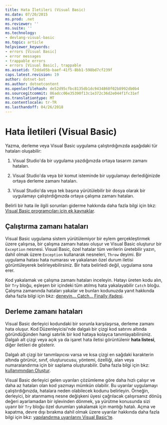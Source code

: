 ```yaml
---
title: Hata İletileri (Visual Basic)
ms.date: 07/20/2015
ms.prod: .net
ms.reviewer: ''
ms.suite: ''
ms.technology:
- devlang-visual-basic
ms.topic: article
helpviewer_keywords:
- errors [Visual Basic]
- error messages
- trappable errors
- errors [Visual Basic], trappable
ms.assetid: f2dda05b-baef-41f5-8bb1-598bd7cf239f
caps.latest.revision: 19
author: dotnet-bot
ms.author: dotnetcontent
ms.openlocfilehash: de52d95cfbc8135db1dc9434860f02b8992db0b4
ms.sourcegitcommit: 86adcc06e35390f13c1e372c36d2e044f1fc31ef
ms.translationtype: MT
ms.contentlocale: tr-TR
ms.lasthandoff: 04/26/2018
---
```

# <a name="error-messages-visual-basic"></a>Hata İletileri (Visual Basic)
Yazma, derleme veya Visual Basic uygulama çalıştırdığınızda aşağıdaki tür hataları oluşabilir:  
  
1.  Visual Studio'da bir uygulama yazdığınızda ortaya tasarım zamanı hataları.  
  
2.  Visual Studio'da veya bir komut isteminde bir uygulamayı derlediğinizde ortaya derleme zamanı hataları.  
  
3.  Visual Studio'da veya tek başına yürütülebilir bir dosya olarak bir uygulamayı çalıştırdığınızda ortaya çalışma zamanı hataları.  
  
 Belirli bir hata ile ilgili sorunları giderme hakkında daha fazla bilgi için bkz: [Visual Basic programcıları için ek kaynaklar](../../../visual-basic/getting-started/additional-resources.md).  
  
## <a name="run-time-errors"></a>Çalıştırma zamanı hataları  
 Visual Basic uygulama sistem yürütülemiyor bir eylem gerçekleştirmek üzere çalışırsa, bir çalışma zamanı hatası oluşur ve Visual Basic oluşturur bir `Exception` nesnesi. Visual Basic, özel hatalar tüm verilerin üretebilir yazın, dahil olmak üzere `Exception` kullanarak nesneleri, `Throw` deyimi. Bir uygulama hatası hata numarası ve yakalanan özel durum iletisi görüntüleyerek belirleyebilirsiniz. Bir hata belirledi değil, uygulama sona erer.  
  
 Kod yakalamak ve çalışma zamanı hataları inceleyin. Hatayı üreten kodu alın, bir `Try` bloğu, eşleşen bir içindeki tüm atılmış hata yakalayabilir `Catch` bloğu. Çalışma zamanında hataları yakalar ve bunları kodunuzda yanıt hakkında daha fazla bilgi için bkz: [deneyin... Catch... Finally ifadesi](../../../visual-basic/language-reference/statements/try-catch-finally-statement.md).  
  
## <a name="compile-time-errors"></a>Derleme zamanı hataları  
 Visual Basic derleyici kodundaki bir sorunla karşılaşırsa, derleme zamanı hata oluşur. Kod Düzenleyicisi'nde dalgalı bir çizgi kod satırını altında göründüğünden hangi satırlık bir kod hataya kolayca tanımlayabilirsiniz. Dalgalı alt çizgi veya açık ya da işaret hata iletisi görüntülenir **hata listesi**, diğer iletileri de gösterir.  
  
 Dalgalı alt çizgi bir tanımlayıcısı varsa ve kısa çizgi en sağdaki karakterin altında görünür, sınıf, oluşturucusu, yöntemi, özelliği, alan veya numaralandırma için bir saplama oluşturabilir. Daha fazla bilgi için bkz: [kullanımından Oluştur](/visualstudio/ide/visual-csharp-intellisense#generate-from-usage).
  
 Visual Basic derleyici gelen uyarıları çözümleme göre daha hızlı çalışır ve daha az hataları olan kod yazmayı mümkün olabilir. Bu uyarılar uygulamayı çalıştırdığınızda, hatalara neden olabilecek kodunu belirleyin. Örneğin, derleyici, bir atanmamış nesne değişkeni üyesi çağrılacak çalışırsanız dönüş değeri ayarlamadan bir işlevinden dönmek, ya yürütme konusunda sizi uyarır bir `Try` bloğu özel durumları yakalamak için mantığı hatalı. Açma ve kapatma, devre dışı bırakma dahil olmak üzere uyarılar hakkında daha fazla bilgi için bkz: [yapılandırma uyarılarını Visual Basic'te](/visualstudio/ide/configuring-warnings-in-visual-basic).
